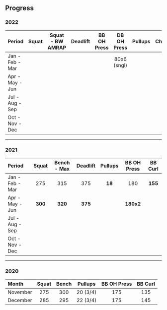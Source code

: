 ## Progress


### 2022

| Period          | Squat        | Squat - BW AMRAP | Deadlift     | BB OH Press  | DB OH Press  | Pullups      | Chinups      |
| :-------------- | :----------: | :--------------: | :----------: | :----------: | :----------: | :----------: | :----------: |
| Jan - Feb - Mar |              |                  |              |              | 80x6 (sngl)  |              |              |
| Apr - May - Jun |              |                  |              |              |              |              |              |
| Jul - Aug - Sep |              |                  |              |              |              |              |              |
| Oct - Nov - Dec |              |                  |              |              |              |              |              |

*****

### 2021

| Period          | Squat        | Bench - Max  | Deadlift     | Pullups      | BB OH Press  | BB Curl      |
| :-------------- | :----------: | :----------: | :----------: | :----------: | :----------: | :----------: |
| Jan - Feb - Mar | 275          | 315          | 375          | **18**       | 180          | **155**      |
| Apr - May - Jun | **300**      | **320**      | **375**      |              | **180x2**    |              |
| Jul - Aug - Sep |              |              |              |              |              |              |
| Oct - Nov - Dec |              |              |              |              |              |              |

*****

### 2020

| Month           | Squat        | Bench        | Pullups      | BB OH Press  | BB Curl      |
| :-------------- | :----------: | :----------: | :----------: | :----------: | :----------: |
| November        | 275          | 300          | 20 (3/4)     | 175          | 135          |
| December        | 285          | 295          | 22 (3/4)     | 175          | 145          |
